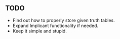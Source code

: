## TODO
* Find out how to properly store given truth tables.
* Expand Implicant functionality if needed.
* Keep it simple and stupid.
